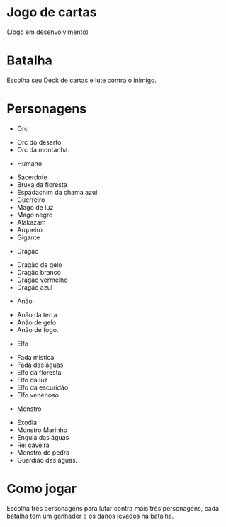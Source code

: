 # Jogo de cartas

(Jogo em desenvolvimento)


# Batalha

Escolha seu Deck de cartas e lute contra o inimigo.

# Personagens

* Orc 
- Orc do deserto
- Orc da montanha.
* Humano 
- Sacerdote 
- Bruxa da floresta
- Espadachim da chama azul
- Guerreiro
- Mago de luz
- Mago negro
- Alakazam
- Arqueiro
- Gigante
* Dragão 
- Dragão de gelo
- Dragão branco
- Dragão vermelho
- Dragão azul
* Anão 
- Anão da terra
- Anão de gelo
- Anão de fogo.
* Elfo 
- Fada mistica
- Fada das águas
- Elfo da floresta
- Elfo da luz
- Elfo da escuridão
- Elfo venenoso.
* Monstro 
- Exodia
- Monstro Marinho
- Enguia das águas
- Rei caveira
- Monstro de pedra
- Guardião das águas.

# Como jogar

Escolha três personagens para lutar contra mais três personagens, cada batalha tem um ganhador e os danos levados na batalha.

